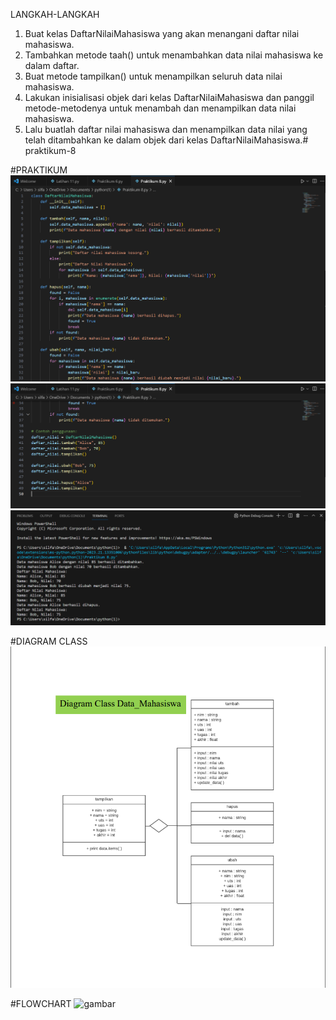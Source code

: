 LANGKAH-LANGKAH
1. Buat kelas DaftarNilaiMahasiswa yang akan menangani daftar nilai mahasiswa.
2. Tambahkan metode taah() untuk menambahkan data nilai mahasiswa ke dalam daftar.
3. Buat metode tampilkan() untuk menampilkan seluruh data nilai mahasiswa.
4. Lakukan inisialisasi objek dari kelas DaftarNilaiMahasiswa dan panggil metode-metodenya untuk menambah dan menampilkan data nilai mahasiswa.
5. Lalu buatlah daftar nilai mahasiswa dan menampilkan data nilai yang telah ditambahkan ke dalam objek dari kelas DaftarNilaiMahasiswa.# praktikum-8

#PRAKTIKUM
![gambar](prak8ss1.png)
![gambar](prak8ss2.png)
![gambar](prak8ss3.png)


#DIAGRAM CLASS
![gambar](Diagramclass.png)


#FLOWCHART
![gambar](Flowchart.png)

